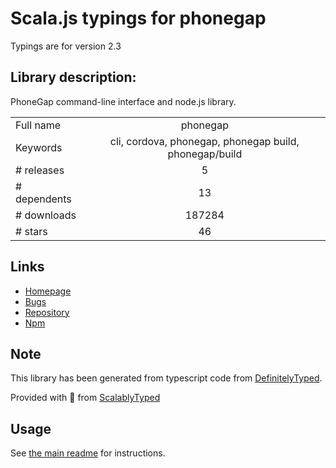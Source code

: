 
# Scala.js typings for phonegap

Typings are for version 2.3

## Library description:
PhoneGap command-line interface and node.js library.

|                    |                 |
| ------------------ | :-------------: |
| Full name          | phonegap |
| Keywords           | cli, cordova, phonegap, phonegap build, phonegap/build |
| # releases         | 5 |
| # dependents       | 13 |
| # downloads        | 187284 |
| # stars            | 46 |

## Links
- [Homepage](http://github.com/phonegap/phonegap-cli)
- [Bugs](https://github.com/phonegap/phonegap-cli/issues)
- [Repository](https://github.com/phonegap/phonegap-cli)
- [Npm](https://www.npmjs.com/package/phonegap)
    


## Note
This library has been generated from typescript code from [DefinitelyTyped](https://definitelytyped.org).

Provided with :purple_heart: from [ScalablyTyped](https://github.com/oyvindberg/ScalablyTyped)

## Usage
See [the main readme](../../readme.md) for instructions.


